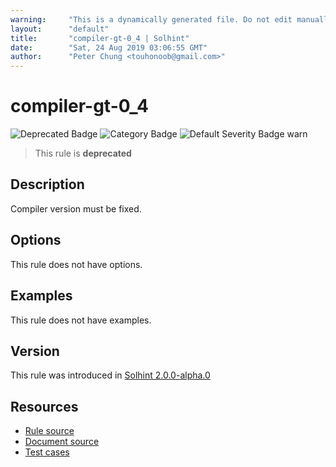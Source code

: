 ```yaml
---
warning:     "This is a dynamically generated file. Do not edit manually."
layout:      "default"
title:       "compiler-gt-0_4 | Solhint"
date:        "Sat, 24 Aug 2019 03:06:55 GMT"
author:      "Peter Chung <touhonoob@gmail.com>"
---
```


# compiler-gt-0_4
![Deprecated Badge](https://img.shields.io/badge/-Deprecated-yellow)
![Category Badge](https://img.shields.io/badge/-Security%20Rules-informational)
![Default Severity Badge warn](https://img.shields.io/badge/Default%20Severity-warn-yellow)
> This rule is **deprecated**


## Description
Compiler version must be fixed.

## Options
This rule does not have options.

## Examples
This rule does not have examples.

## Version
This rule was introduced in [Solhint 2.0.0-alpha.0](https://github.com/protofire/solhint/tree/v2.0.0-alpha.0)

## Resources
- [Rule source](https://github.com/protofire/solhint/tree/master/lib/rules/security/compiler-gt-0_4.js)
- [Document source](https://github.com/protofire/solhint/tree/master/docs/rules/security/compiler-gt-0_4.md)
- [Test cases](https://github.com/protofire/solhint/tree/master/test/rules/security/compiler-gt-0_4.js)
